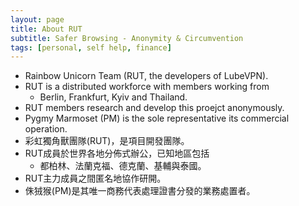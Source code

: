 ```yaml
---
layout: page
title: About RUT
subtitle: Safer Browsing - Anonymity & Circumvention
tags: [personal, self help, finance]
---
```


- Rainbow Unicorn Team (RUT, the developers of LubeVPN).
- RUT is a distributed workforce with members working from
  - Berlin, Frankfurt, Kyiv and Thailand.
- RUT members research and develop this proejct anonymously.
- Pygmy Marmoset (PM) is the sole representative its commercial operation.
- 彩虹獨角獸團隊(RUT)，是項目開發團隊。
- RUT成員於世界各地分佈式辦公，已知地區包括
  - 都柏林、法蘭克福、德克蘭、基輔與泰國。
- RUT主力成員之間匿名地協作研開。
- 侏狨猴(PM)是其唯一商務代表處理證書分發的業務處置者。
